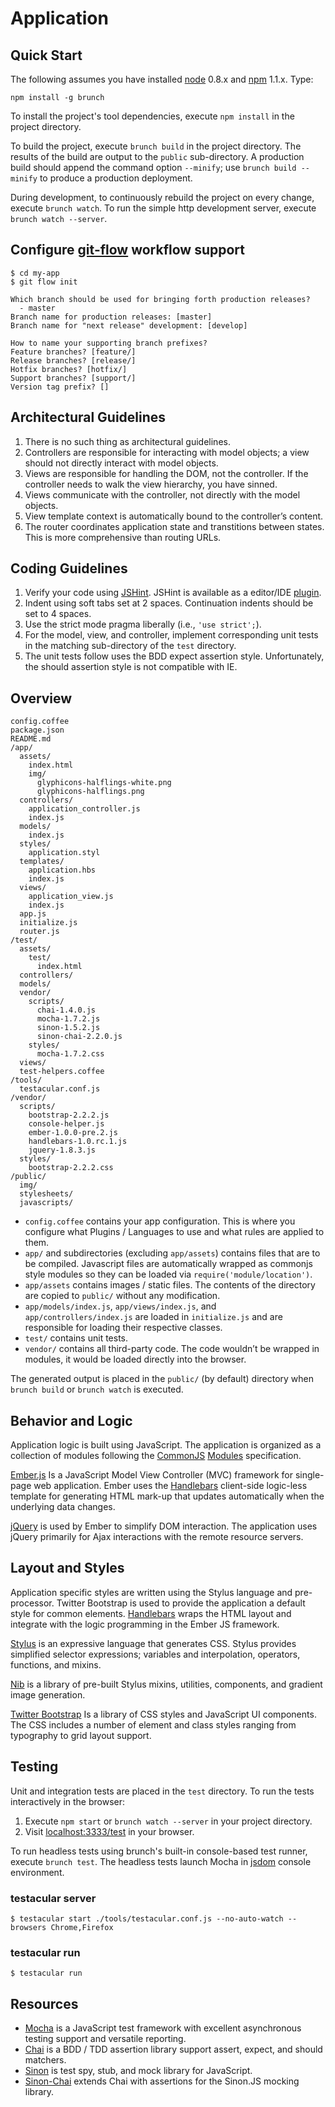 # Application

## Quick Start

The following assumes you have installed [node](http://nodejs.org) 0.8.x and
[npm](http://npmjs.org/) 1.1.x. Type:

    npm install -g brunch

To install the project's tool dependencies, execute `npm install` in the project directory.

To build the project, execute `brunch build` in the project directory. The
results of the build are output to the `public` sub-directory. A production build
should append the command option `--minify`; use `brunch build --minify` to produce
a production deployment.

During development, to continuously rebuild the project on every change, execute `brunch watch`.
To run the simple http development server, execute `brunch watch --server`.

## Configure [git-flow](http://nvie.com/posts/a-successful-git-branching-model/) workflow support

    $ cd my-app
    $ git flow init

    Which branch should be used for bringing forth production releases?
      - master
    Branch name for production releases: [master]
    Branch name for "next release" development: [develop]

    How to name your supporting branch prefixes?
    Feature branches? [feature/]
    Release branches? [release/]
    Hotfix branches? [hotfix/]
    Support branches? [support/]
    Version tag prefix? []

## Architectural Guidelines

1. There is no such thing as architectural guidelines.
2. Controllers are responsible for interacting with model objects; a view should not directly interact with model objects.
3. Views are responsible for handling the DOM, not the controller. If the controller needs to walk the view hierarchy, you have sinned.
4. Views communicate with the controller, not directly with the model objects.
5. View template context is automatically bound to the controller’s content.
6. The router coordinates application state and transtitions between states. This is more comprehensive than routing URLs.

## Coding Guidelines

1. Verify your code using [JSHint](http://www.jshint.com/).
JSHint is available as a editor/IDE [plugin](http://www.jshint.com/platforms/).
2. Indent using soft tabs set at 2 spaces. Continuation indents should be set to 4 spaces.
3. Use the strict mode pragma liberally (i.e., `'use strict';`).
4. For the model, view, and controller, implement corresponding unit tests in the matching sub-directory of the `test` directory.
5. The unit tests follow uses the BDD expect assertion style. Unfortunately, the should assertion style is not compatible with IE.

## Overview

    config.coffee
    package.json
    README.md
    /app/
      assets/
        index.html
        img/
          glyphicons-halflings-white.png
          glyphicons-halflings.png
      controllers/
        application_controller.js
        index.js
      models/
        index.js
      styles/
        application.styl
      templates/
        application.hbs
        index.js
      views/
        application_view.js
        index.js
      app.js
      initialize.js
      router.js
    /test/
      assets/
        test/
          index.html
      controllers/
      models/
      vendor/
        scripts/
          chai-1.4.0.js
          mocha-1.7.2.js
          sinon-1.5.2.js
          sinon-chai-2.2.0.js
        styles/
          mocha-1.7.2.css
      views/
      test-helpers.coffee
    /tools/
      testacular.conf.js
    /vendor/
      scripts/
        bootstrap-2.2.2.js
        console-helper.js
        ember-1.0.0-pre.2.js
        handlebars-1.0.rc.1.js
        jquery-1.8.3.js
      styles/
        bootstrap-2.2.2.css
    /public/
      img/
      stylesheets/
      javascripts/

* `config.coffee` contains your app configuration. This is where you configure what Plugins / Languages to use and what rules are applied to them.
* `app/` and subdirectories (excluding `app/assets`) contains files that are to be compiled. Javascript files are automatically wrapped as commonjs style modules so they can be loaded via `require('module/location')`.
* `app/assets` contains images / static files. The contents of the directory are copied to `public/` without any modification.
* `app/models/index.js`, `app/views/index.js`, and `app/controllers/index.js` are loaded in `initialize.js` and are responsible for loading their respective classes.
* `test/` contains unit tests.
* `vendor/` contains all third-party code. The code wouldn’t be wrapped in modules, it would be loaded directly into the browser.

The generated output is placed in the `public/` (by default) directory when `brunch build` or `brunch watch` is executed.

## Behavior and Logic

Application logic is built using JavaScript. The application is organized as a collection of modules following
the [CommonJS](http://www.commonjs.org) [Modules](http://www.commonjs.org/specs/modules/1.0/) specification.

[Ember.js](http://emberjs.com) Is a JavaScript Model View Controller (MVC) framework for single-page web application.
Ember uses the [Handlebars](http://handlebarsjs.com) client-side logic-less template for generating HTML mark-up
that updates automatically when the underlying data changes.

[jQuery](http://jquery.com) is used by Ember to simplify DOM interaction. The application uses jQuery primarily
for Ajax interactions with the remote resource servers.

## Layout and Styles

Application specific styles are written using the Stylus language and pre-processor. Twitter Bootstrap is used to
provide the application a default style for common elements. [Handlebars](http://handlebarsjs.com) wraps the HTML
layout and integrate with the logic programming in the Ember JS framework.

[Stylus](http://learnboost.github.com/stylus/) is an expressive language that generates CSS.
Stylus provides simplified selector expressions; variables and interpolation, operators, functions,
and mixins.

[Nib](https://github.com/visionmedia/nib) is a library of pre-built Stylus mixins, utilities, components,
and gradient image generation.

[Twitter Bootstrap](http://twitter.github.com/bootstrap/) Is a library of CSS styles and JavaScript UI components.
The CSS includes a number of element and class styles ranging from typography to grid layout support.

## Testing

Unit and integration tests are placed in the `test` directory. To run the tests interactively in the browser:

1. Execute `npm start` or `brunch watch --server` in your project directory.
2. Visit <localhost:3333/test> in your browser.

To run headless tests using brunch's built-in console-based test runner, execute `brunch test`. The
headless tests launch Mocha in [jsdom](https://github.com/tmpvar/jsdom) console environment.

### testacular server

    $ testacular start ./tools/testacular.conf.js --no-auto-watch --browsers Chrome,Firefox

### testacular run

    $ testacular run

## Resources

* [Mocha](http://visionmedia.github.com/mocha/) is a JavaScript test framework with excellent asynchronous testing support and versatile reporting.
* [Chai](http://chaijs.com) is a BDD / TDD assertion library support assert, expect, and should matchers.
* [Sinon](http://sinonjs.org) is test spy, stub, and mock library for JavaScript.
* [Sinon-Chai](https://github.com/domenic/sinon-chai) extends Chai with assertions for the Sinon.JS mocking library.

